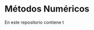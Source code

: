 # Métodos Numéricos
 
En este repositorio contiene t

<!--stackedit_data:
eyJoaXN0b3J5IjpbMTU2MjAyNTEwMV19
-->